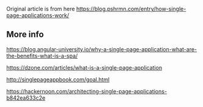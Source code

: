 Original article is from here <https://blog.pshrmn.com/entry/how-single-page-applications-work/>

## More info

<https://blog.angular-university.io/why-a-single-page-application-what-are-the-benefits-what-is-a-spa/>

<https://dzone.com/articles/what-is-a-single-page-application>

<http://singlepageappbook.com/goal.html>

<https://hackernoon.com/architecting-single-page-applications-b842ea633c2e>